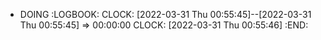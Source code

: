 - DOING
  :LOGBOOK:
  CLOCK: [2022-03-31 Thu 00:55:45]--[2022-03-31 Thu 00:55:45] =>  00:00:00
  CLOCK: [2022-03-31 Thu 00:55:46]
  :END: